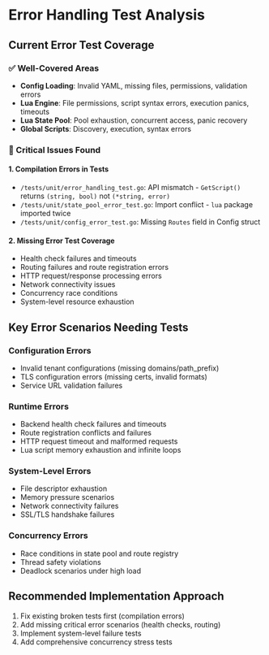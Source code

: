 # Error Handling Test Analysis

## Current Error Test Coverage

### ✅ Well-Covered Areas
- **Config Loading**: Invalid YAML, missing files, permissions, validation errors
- **Lua Engine**: File permissions, script syntax errors, execution panics, timeouts
- **Lua State Pool**: Pool exhaustion, concurrent access, panic recovery
- **Global Scripts**: Discovery, execution, syntax errors

### 🚨 Critical Issues Found

#### 1. Compilation Errors in Tests
- `/tests/unit/error_handling_test.go`: API mismatch - `GetScript()` returns `(string, bool)` not `(*string, error)`
- `/tests/unit/state_pool_error_test.go`: Import conflict - `lua` package imported twice
- `/tests/unit/config_error_test.go`: Missing `Routes` field in Config struct

#### 2. Missing Error Test Coverage
- Health check failures and timeouts
- Routing failures and route registration errors
- HTTP request/response processing errors
- Network connectivity issues
- Concurrency race conditions
- System-level resource exhaustion

## Key Error Scenarios Needing Tests

### Configuration Errors
- Invalid tenant configurations (missing domains/path_prefix)
- TLS configuration errors (missing certs, invalid formats)
- Service URL validation failures

### Runtime Errors
- Backend health check failures and timeouts
- Route registration conflicts and failures
- HTTP request timeout and malformed requests
- Lua script memory exhaustion and infinite loops

### System-Level Errors
- File descriptor exhaustion
- Memory pressure scenarios
- Network connectivity failures
- SSL/TLS handshake failures

### Concurrency Errors
- Race conditions in state pool and route registry
- Thread safety violations
- Deadlock scenarios under high load

## Recommended Implementation Approach
1. Fix existing broken tests first (compilation errors)
2. Add missing critical error scenarios (health checks, routing)
3. Implement system-level failure tests
4. Add comprehensive concurrency stress tests